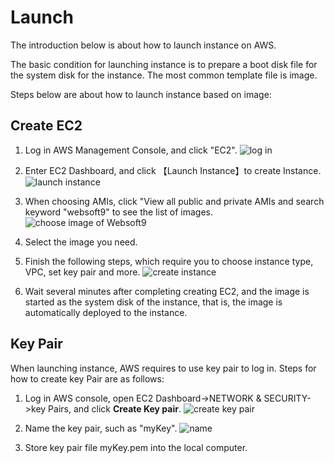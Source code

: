 # Launch

The introduction below is about how to launch instance on AWS.

The basic condition for launching instance is to prepare a boot disk file for the system disk for the instance. The most common template file is image.

Steps below are about how to launch instance based on image:

## Create EC2

1. Log in AWS Management Console, and click "EC2".
   ![log in](https://libs.websoft9.com/Websoft9/DocsPicture/en/aws/aws-ec2-websoft9.png)

2. Enter EC2 Dashboard, and click 【Launch Instance】to create Instance.
   ![launch instance](https://libs.websoft9.com/Websoft9/DocsPicture/en/aws/aws-addec2-websoft9.png)

3. When choosing AMIs, click "View all public and private AMIs and search keyword "websoft9" to see the list of images.
   ![choose image of Websoft9](https://libs.websoft9.com/Websoft9/DocsPicture/en/aws/aws-ec2image-websoft9.png)

4. Select the image you need.

5. Finish the following steps, which require you to choose instance type, VPC, set key pair and more.
   ![create instance](http://libs.websoft9.com/Websoft9/DocsPicture/en/aws/aws-ec2createpw-websoft9.png)

6. Wait several minutes after completing creating EC2, and the image is started as the system disk of the instance, that is, the image is automatically deployed to the instance.

## Key Pair

When launching instance, AWS requires to use key pair to log in. Steps for how to create key Pair are as follows:

1. Log in AWS console, open EC2 Dashboard->NETWORK & SECURITY->key Pairs, and click **Create Key pair**.
   ![create key pair](https://libs.websoft9.com/Websoft9/DocsPicture/en/aws/aws-createkeyps-websoft9.png)

2. Name the key pair, such as "myKey".
   ![name](https://libs.websoft9.com/Websoft9/DocsPicture/en/aws/aws-keypsname-websoft9.png)
   
3. Store key pair file myKey.pem into the local computer.